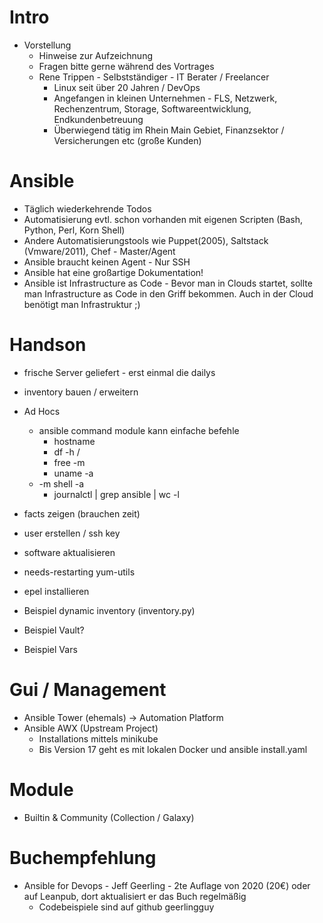 # Intro
 * Vorstellung
    * Hinweise zur Aufzeichnung
    * Fragen bitte gerne während des Vortrages
    * Rene Trippen - Selbstständiger - IT Berater / Freelancer 
        * Linux seit über 20 Jahren / DevOps 
        * Angefangen in kleinen Unternehmen - FLS, Netzwerk, Rechenzentrum, Storage, Softwareentwicklung, Endkundenbetreuung
        * Überwiegend tätig im Rhein Main Gebiet, Finanzsektor / Versicherungen etc (große Kunden)

# Ansible
* Täglich wiederkehrende Todos
* Automatisierung evtl. schon vorhanden mit eigenen Scripten (Bash, Python, Perl, Korn Shell) 
* Andere Automatisierungstools wie Puppet(2005), Saltstack (Vmware/2011), Chef - Master/Agent
* Ansible braucht keinen Agent - Nur SSH
* Ansible hat eine großartige Dokumentation!
* Ansible ist Infrastructure as Code - Bevor man in Clouds startet, sollte man Infrastructure as Code in den Griff bekommen. Auch in der Cloud benötigt man Infrastruktur ;) 

# Handson
* frische Server geliefert - erst einmal die dailys
* inventory bauen / erweitern
* Ad Hocs
  * ansible command module kann einfache befehle
    * hostname
    * df -h /
    * free -m
    * uname -a
  * -m shell -a 
    * journalctl | grep ansible | wc -l

* facts zeigen (brauchen zeit)
* user erstellen / ssh key
* software aktualisieren
* needs-restarting yum-utils
* epel installieren

* Beispiel dynamic inventory (inventory.py)
* Beispiel Vault?
* Beispiel Vars

# Gui / Management
* Ansible Tower (ehemals) -> Automation Platform
* Ansible AWX (Upstream Project)
    * Installations mittels minikube
    * Bis Version 17 geht es mit lokalen Docker und ansible install.yaml

# Module
* Builtin & Community (Collection / Galaxy)


# Buchempfehlung
- Ansible for Devops - Jeff Geerling - 2te Auflage von 2020 (20€) oder auf Leanpub, dort aktualisiert er das Buch regelmäßig
  - Codebeispiele sind auf github geerlingguy


